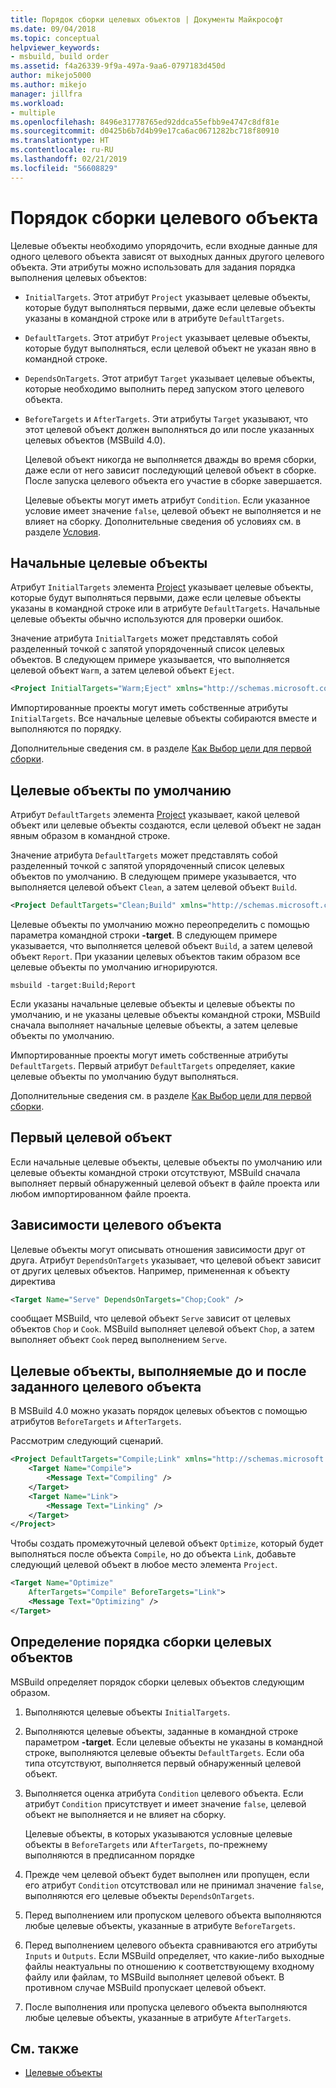 ```yaml
---
title: Порядок сборки целевых объектов | Документы Майкрософт
ms.date: 09/04/2018
ms.topic: conceptual
helpviewer_keywords:
- msbuild, build order
ms.assetid: f4a26339-9f9a-497a-9aa6-0797183d450d
author: mikejo5000
ms.author: mikejo
manager: jillfra
ms.workload:
- multiple
ms.openlocfilehash: 8496e31778765ed92ddca55efbb9e4747c8df81e
ms.sourcegitcommit: d0425b6b7d4b99e17ca6ac0671282bc718f80910
ms.translationtype: HT
ms.contentlocale: ru-RU
ms.lasthandoff: 02/21/2019
ms.locfileid: "56608829"
---
```

# <a name="target-build-order"></a>Порядок сборки целевого объекта
Целевые объекты необходимо упорядочить, если входные данные для одного целевого объекта зависят от выходных данных другого целевого объекта. Эти атрибуты можно использовать для задания порядка выполнения целевых объектов:

- `InitialTargets`. Этот атрибут `Project` указывает целевые объекты, которые будут выполняться первыми, даже если целевые объекты указаны в командной строке или в атрибуте `DefaultTargets`.

- `DefaultTargets`. Этот атрибут `Project` указывает целевые объекты, которые будут выполняться, если целевой объект не указан явно в командной строке.

- `DependsOnTargets`. Этот атрибут `Target` указывает целевые объекты, которые необходимо выполнить перед запуском этого целевого объекта.

- `BeforeTargets` и `AfterTargets`. Эти атрибуты `Target` указывают, что этот целевой объект должен выполняться до или после указанных целевых объектов (MSBuild 4.0).

  Целевой объект никогда не выполняется дважды во время сборки, даже если от него зависит последующий целевой объект в сборке. После запуска целевого объекта его участие в сборке завершается.

  Целевые объекты могут иметь атрибут `Condition`. Если указанное условие имеет значение `false`, целевой объект не выполняется и не влияет на сборку. Дополнительные сведения об условиях см. в разделе [Условия](../msbuild/msbuild-conditions.md).

## <a name="initial-targets"></a>Начальные целевые объекты
 Атрибут `InitialTargets` элемента [Project](../msbuild/project-element-msbuild.md) указывает целевые объекты, которые будут выполняться первыми, даже если целевые объекты указаны в командной строке или в атрибуте `DefaultTargets`. Начальные целевые объекты обычно используются для проверки ошибок.

 Значение атрибута `InitialTargets` может представлять собой разделенный точкой с запятой упорядоченный список целевых объектов. В следующем примере указывается, что выполняется целевой объект `Warm`, а затем целевой объект `Eject`.

```xml
<Project InitialTargets="Warm;Eject" xmlns="http://schemas.microsoft.com/developer/msbuild/2003">
```

 Импортированные проекты могут иметь собственные атрибуты `InitialTargets`. Все начальные целевые объекты собираются вместе и выполняются по порядку.

 Дополнительные сведения см. в разделе [Как Выбор цели для первой сборки](../msbuild/how-to-specify-which-target-to-build-first.md).

## <a name="default-targets"></a>Целевые объекты по умолчанию
 Атрибут `DefaultTargets` элемента [Project](../msbuild/project-element-msbuild.md) указывает, какой целевой объект или целевые объекты создаются, если целевой объект не задан явным образом в командной строке.

 Значение атрибута `DefaultTargets` может представлять собой разделенный точкой с запятой упорядоченный список целевых объектов по умолчанию. В следующем примере указывается, что выполняется целевой объект `Clean`, а затем целевой объект `Build`.

```xml
<Project DefaultTargets="Clean;Build" xmlns="http://schemas.microsoft.com/developer/msbuild/2003">
```

 Целевые объекты по умолчанию можно переопределить с помощью параметра командной строки **-target**. В следующем примере указывается, что выполняется целевой объект `Build`, а затем целевой объект `Report`. При указании целевых объектов таким образом все целевые объекты по умолчанию игнорируются.

 `msbuild -target:Build;Report`

 Если указаны начальные целевые объекты и целевые объекты по умолчанию, и не указаны целевые объекты командной строки, MSBuild сначала выполняет начальные целевые объекты, а затем целевые объекты по умолчанию.

 Импортированные проекты могут иметь собственные атрибуты `DefaultTargets`. Первый атрибут `DefaultTargets` определяет, какие целевые объекты по умолчанию будут выполняться.

 Дополнительные сведения см. в разделе [Как Выбор цели для первой сборки](../msbuild/how-to-specify-which-target-to-build-first.md).

## <a name="first-target"></a>Первый целевой объект
 Если начальные целевые объекты, целевые объекты по умолчанию или целевые объекты командной строки отсутствуют, MSBuild сначала выполняет первый обнаруженный целевой объект в файле проекта или любом импортированном файле проекта.

## <a name="target-dependencies"></a>Зависимости целевого объекта
 Целевые объекты могут описывать отношения зависимости друг от друга. Атрибут `DependsOnTargets` указывает, что целевой объект зависит от других целевых объектов. Например, примененная к объекту директива

```xml
<Target Name="Serve" DependsOnTargets="Chop;Cook" />
```

 сообщает MSBuild, что целевой объект `Serve` зависит от целевых объектов `Chop` и `Cook`. MSBuild выполняет целевой объект `Chop`, а затем выполняет объект `Cook` перед выполнением `Serve`.

## <a name="beforetargets-and-aftertargets"></a>Целевые объекты, выполняемые до и после заданного целевого объекта
 В MSBuild 4.0 можно указать порядок целевых объектов с помощью атрибутов `BeforeTargets` и `AfterTargets`.

 Рассмотрим следующий сценарий.

```xml
<Project DefaultTargets="Compile;Link" xmlns="http://schemas.microsoft.com/developer/msbuild/2003">
    <Target Name="Compile">
        <Message Text="Compiling" />
    </Target>
    <Target Name="Link">
        <Message Text="Linking" />
    </Target>
</Project>
```

 Чтобы создать промежуточный целевой объект `Optimize`, который будет выполняться после объекта `Compile`, но до объекта `Link`, добавьте следующий целевой объект в любое место элемента `Project`.

```xml
<Target Name="Optimize"
    AfterTargets="Compile" BeforeTargets="Link">
    <Message Text="Optimizing" />
</Target>
```

## <a name="determine-the-target-build-order"></a>Определение порядка сборки целевых объектов
 MSBuild определяет порядок сборки целевых объектов следующим образом.

1.  Выполняются целевые объекты `InitialTargets`.

2.  Выполняются целевые объекты, заданные в командной строке параметром **-target**. Если целевые объекты не указаны в командной строке, выполняются целевые объекты `DefaultTargets`. Если оба типа отсутствуют, выполняется первый обнаруженный целевой объект.

3.  Выполняется оценка атрибута `Condition` целевого объекта. Если атрибут `Condition` присутствует и имеет значение `false`, целевой объект не выполняется и не влияет на сборку.

    Целевые объекты, в которых указываются условные целевые объекты в `BeforeTargets` или `AfterTargets`, по-прежнему выполняются в предписанном порядке

4.  Прежде чем целевой объект будет выполнен или пропущен, если его атрибут `Condition` отсутствовал или не принимал значение `false`, выполняются его целевые объекты `DependsOnTargets`.

5.  Перед выполнением или пропуском целевого объекта выполняются любые целевые объекты, указанные в атрибуте `BeforeTargets`.

6.  Перед выполнением целевого объекта сравниваются его атрибуты `Inputs` и `Outputs`. Если MSBuild определяет, что какие-либо выходные файлы неактуальны по отношению к соответствующему входному файлу или файлам, то MSBuild выполняет целевой объект. В противном случае MSBuild пропускает целевой объект.

7.  После выполнения или пропуска целевого объекта выполняются любые целевые объекты, указанные в атрибуте `AfterTargets`.

## <a name="see-also"></a>См. также
- [Целевые объекты](../msbuild/msbuild-targets.md)
